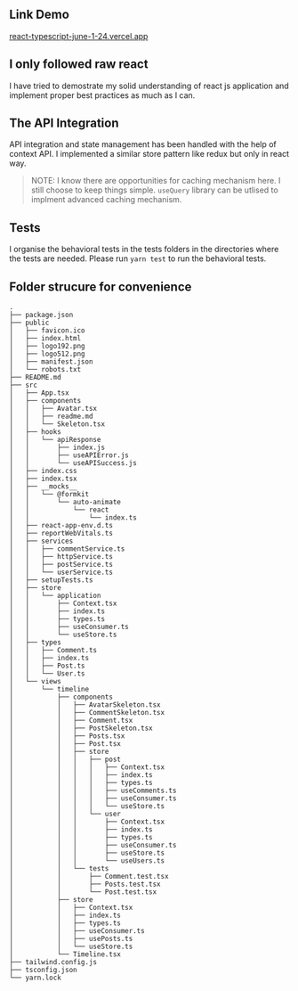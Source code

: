 ## Link Demo

[react-typescript-june-1-24.vercel.app](https://react-typescript-june-1-24.vercel.app/)

## I only followed raw react

I have tried to demostrate my solid understanding of react js application and implement proper best practices as much as I can.

## The API Integration

API integration and state management has been handled with the help of context API. I implemented a similar store pattern like redux but only in react way.

> NOTE: I know there are opportunities for caching mechanism here. I still choose to keep things simple. `useQuery` library can be utlised to implment advanced caching mechanism.

## Tests

I organise the behavioral tests in the tests folders in the directories where the tests are needed. Please run `yarn test` to run the behavioral tests.

## Folder strucure for convenience


```
.
├── package.json
├── public
│   ├── favicon.ico
│   ├── index.html
│   ├── logo192.png
│   ├── logo512.png
│   ├── manifest.json
│   └── robots.txt
├── README.md
├── src
│   ├── App.tsx
│   ├── components
│   │   ├── Avatar.tsx
│   │   ├── readme.md
│   │   └── Skeleton.tsx
│   ├── hooks
│   │   └── apiResponse
│   │       ├── index.js
│   │       ├── useAPIError.js
│   │       └── useAPISuccess.js
│   ├── index.css
│   ├── index.tsx
│   ├── __mocks__
│   │   └── @formkit
│   │       └── auto-animate
│   │           └── react
│   │               └── index.ts
│   ├── react-app-env.d.ts
│   ├── reportWebVitals.ts
│   ├── services
│   │   ├── commentService.ts
│   │   ├── httpService.ts
│   │   ├── postService.ts
│   │   └── userService.ts
│   ├── setupTests.ts
│   ├── store
│   │   └── application
│   │       ├── Context.tsx
│   │       ├── index.ts
│   │       ├── types.ts
│   │       ├── useConsumer.ts
│   │       └── useStore.ts
│   ├── types
│   │   ├── Comment.ts
│   │   ├── index.ts
│   │   ├── Post.ts
│   │   └── User.ts
│   └── views
│       └── timeline
│           ├── components
│           │   ├── AvatarSkeleton.tsx
│           │   ├── CommentSkeleton.tsx
│           │   ├── Comment.tsx
│           │   ├── PostSkeleton.tsx
│           │   ├── Posts.tsx
│           │   ├── Post.tsx
│           │   ├── store
│           │   │   ├── post
│           │   │   │   ├── Context.tsx
│           │   │   │   ├── index.ts
│           │   │   │   ├── types.ts
│           │   │   │   ├── useComments.ts
│           │   │   │   ├── useConsumer.ts
│           │   │   │   └── useStore.ts
│           │   │   └── user
│           │   │       ├── Context.tsx
│           │   │       ├── index.ts
│           │   │       ├── types.ts
│           │   │       ├── useConsumer.ts
│           │   │       ├── useStore.ts
│           │   │       └── useUsers.ts
│           │   └── tests
│           │       ├── Comment.test.tsx
│           │       ├── Posts.test.tsx
│           │       └── Post.test.tsx
│           ├── store
│           │   ├── Context.tsx
│           │   ├── index.ts
│           │   ├── types.ts
│           │   ├── useConsumer.ts
│           │   ├── usePosts.ts
│           │   └── useStore.ts
│           └── Timeline.tsx
├── tailwind.config.js
├── tsconfig.json
└── yarn.lock
```
